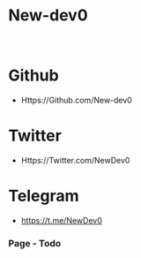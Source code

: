<p align="center"><h1>New-dev0</h1></p><br>

# Github
- Https://Github.com/New-dev0

# Twitter
- Https://Twitter.com/NewDev0

# Telegram
- https://t.me/NewDev0

### Page - Todo
